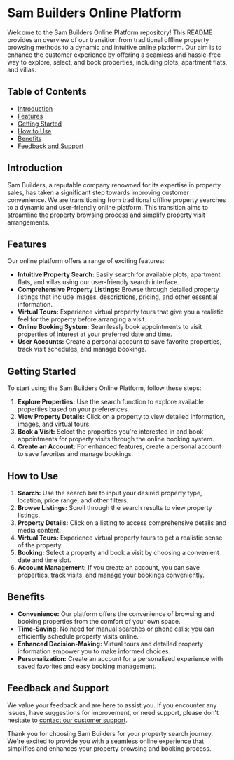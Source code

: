 # Sam Builders Online Platform

Welcome to the Sam Builders Online Platform repository! This README provides an overview of our transition from traditional offline property browsing methods to a dynamic and intuitive online platform. Our aim is to enhance the customer experience by offering a seamless and hassle-free way to explore, select, and book properties, including plots, apartment flats, and villas.

## Table of Contents

- [Introduction](#introduction)
- [Features](#features)
- [Getting Started](#getting-started)
- [How to Use](#how-to-use)
- [Benefits](#benefits)
- [Feedback and Support](#feedback-and-support)

## Introduction

Sam Builders, a reputable company renowned for its expertise in property sales, has taken a significant step towards improving customer convenience. We are transitioning from traditional offline property searches to a dynamic and user-friendly online platform. This transition aims to streamline the property browsing process and simplify property visit arrangements.

## Features

Our online platform offers a range of exciting features:

- **Intuitive Property Search:** Easily search for available plots, apartment flats, and villas using our user-friendly search interface.
- **Comprehensive Property Listings:** Browse through detailed property listings that include images, descriptions, pricing, and other essential information.
- **Virtual Tours:** Experience virtual property tours that give you a realistic feel for the property before arranging a visit.
- **Online Booking System:** Seamlessly book appointments to visit properties of interest at your preferred date and time.
- **User Accounts:** Create a personal account to save favorite properties, track visit schedules, and manage bookings.

## Getting Started

To start using the Sam Builders Online Platform, follow these steps:

1. **Explore Properties:** Use the search function to explore available properties based on your preferences.
2. **View Property Details:** Click on a property to view detailed information, images, and virtual tours.
3. **Book a Visit:** Select the properties you're interested in and book appointments for property visits through the online booking system.
4. **Create an Account:** For enhanced features, create a personal account to save favorites and manage bookings.

## How to Use

1. **Search:** Use the search bar to input your desired property type, location, price range, and other filters.
2. **Browse Listings:** Scroll through the search results to view property listings.
3. **Property Details:** Click on a listing to access comprehensive details and media content.
4. **Virtual Tours:** Experience virtual property tours to get a realistic sense of the property.
5. **Booking:** Select a property and book a visit by choosing a convenient date and time slot.
6. **Account Management:** If you create an account, you can save properties, track visits, and manage your bookings conveniently.

## Benefits

- **Convenience:** Our platform offers the convenience of browsing and booking properties from the comfort of your own space.
- **Time-Saving:** No need for manual searches or phone calls; you can efficiently schedule property visits online.
- **Enhanced Decision-Making:** Virtual tours and detailed property information empower you to make informed choices.
- **Personalization:** Create an account for a personalized experience with saved favorites and easy booking management.

## Feedback and Support

We value your feedback and are here to assist you. If you encounter any issues, have suggestions for improvement, or need support, please don't hesitate to [contact our customer support](mailto:jhamayank098@gmail.com).

Thank you for choosing Sam Builders for your property search journey. We're excited to provide you with a seamless online experience that simplifies and enhances your property browsing and booking process.
